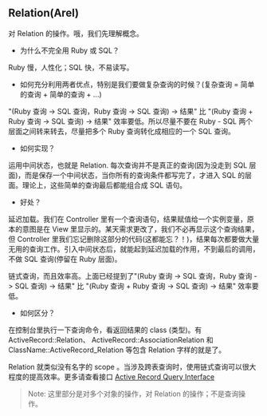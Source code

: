 ## Relation(Arel)

对 Relation 的操作。哦，我们先理解概念。

- 为什么不完全用 Ruby 或 SQL？

Ruby 慢，人性化；SQL 快，不易读写。

- 如何充分利用两者优点，特别是我们要做复杂查询的时候？(复杂查询 = 简单的查询 + 简单的查询 + ...)

"(Ruby 查询 -> SQL 查询，Ruby 查询 -> SQL 查询) -> 结果" 比 "(Ruby 查询 + Ruby 查询 -> SQL 查询) -> 结果" 效率要低。所以尽量不要在 Ruby - SQL 两个层面之间转来转去，尽量把多个 Ruby 查询转化成相应的一个 SQL 查询。

- 如何实现？

运用中间状态，也就是 Relation. 每次查询并不是真正的查询(因为没走到 SQL 层面)，而是保存一个中间状态，当你所有的查询条件都写完了，才进入 SQL 的层面。理论上，这些简单的查询最后都能组合成 SQL 语句。

- 好处？

延迟加载。我们在 Controller 里有一个查询语句，结果赋值给一个实例变量，原本的意图是在 View 里显示的。某天需求更改了，我们不必再显示这个查询结果，但 Controller 里我们忘记删除这部分的代码(这都能忘？！)，结果每次都要做大量无用的查询工作。引入中间状态后，就能起到延迟加载的作用，不到最后的调用，不做 SQL 查询(停留在 Ruby 层面)。

链式查询，而且效率高。上面已经提到了"(Ruby 查询 -> SQL 查询，Ruby 查询 -> SQL 查询) -> 结果" 比 "(Ruby 查询 + Ruby 查询 -> SQL 查询) -> 结果" 效率要低。

- 如何区分？

在控制台里执行一下查询命令，看返回结果的 class (类型)。有 ActiveRecord::Relation、 ActiveRecord::AssociationRelation 和 ClassName::ActiveRecord_Relation 等包含 Relation 字样的就是了。

Relation 就类似没有名字的 scope 。当涉及跨表查询时，使用链式查询可以很大程度的提高效率。更多请查看接口 [Active Record Query Interface](http://guides.rubyonrails.org/active_record_querying.html)

> Note: 这里部分是对多个对象的操作，对 Relation 的操作；不是查询操作。
